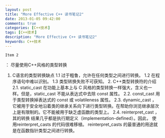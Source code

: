 ```yaml
---
layout: post
title: "More Effective C++ 读书笔记2"
date: 2013-01-05 09:42:00 
comments: true
categories: [C++技术]
tags: [C++技术]
description: "More Effective C++ 读书笔记2"
keywords: C++技术
---
```


    Item 2
   ：
  尽量使用C++风格的类型转换
   1. C语言的类型转换缺点
  1.1 过于粗鲁，允许在任何类型之间进行转换。
   1.2 在程序语句中难以识别。
    1.3 类型转换失败不可获知。
   2. C++类型转换符的介绍
  2.1.
   static_cast
  在功能上基本上与 C 风格的类型转换一样强大，含义也一样。但是，static_cast 不能从表达式中去除 const 属性。
  2.2.
   const_cast
  用于类型转换掉表达式的 const 或 volatileness 属性。
  2.3.
   dynamic_cast
  ，它被用于安全地沿着类的继承关系向下进行类型转换。在帮助你浏览继承层次上是有限制的。它不能被用于缺乏虚函数的类型上。
  2.4.
   reinterpret_cast
  ，其的转换 结果几乎都是执行期定义（implementation-defined）。因此， 使用reinterpret_casts 的代码很难移植。 reinterpret_casts 的最普通的用途就是在函数指针类型之间进行转换。
